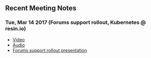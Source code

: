 ## Recent Meeting Notes

### Tue, Mar 14 2017 (Forums support rollout, Kubernetes @ resin.io)
* [Video]()
* [Audio]()
* [Forums support rollout presentation](https://docs.google.com/a/resin.io/document/d/1_X8sNuuyqWcTgruH6GZiaEs7S7S24AX2KcVUOBmu5Sg/edit?usp=sharing)